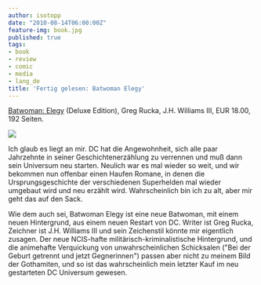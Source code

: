 ```yaml
---
author: isotopp
date: "2010-08-14T06:00:00Z"
feature-img: book.jpg
published: true
tags:
- book
- review
- comic
- media
- lang_de
title: 'Fertig gelesen: Batwoman Elegy'
---
```

[Batwoman: Elegy](http://www.amazon.de/Batwoman-Elegy-Deluxe-Greg-Rucka/dp/1401226922)
(Deluxe Edition), Greg Rucka, J.H. Williams III, EUR 18.00, 192 Seiten.

![](https://blog.koehntopp.info/uploads/batwoman_elegy_deluxe.jpg)

Ich glaub es liegt an mir. DC hat die Angewohnheit, sich alle paar
Jahrzehnte in seiner Geschichtenerzählung zu verrennen und muß dann sein
Universum neu starten. Neulich war es mal wieder so weit, und wir bekommen
nun offenbar einen Haufen Romane, in denen die Ursprungsgeschichte der
verschiedenen Superhelden mal wieder umgebaut wird und neu erzählt wird.
Wahrscheinlich bin ich zu alt, aber mir geht das auf den Sack.

Wie dem auch sei, Batwoman Elegy ist eine neue Batwoman, mit einem neuen
Hintergrund, aus einem neuen Restart von DC. Writer ist Greg Rucka, Zeichner
ist J.H. Williams III und sein Zeichenstil könnte mir eigentlich zusagen.
Der neue NCIS-hafte militärisch-kriminalistische Hintergrund, und die
animehafte Verquickung von unwahrscheinlichen Schicksalen ("Bei der Geburt
getrennt und jetzt Gegnerinnen") passen aber nicht zu meinem Bild der
Gothamiten, und so ist das wahrscheinlich mein letzter Kauf im neu
gestarteten DC Universum gewesen.
